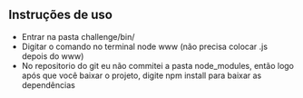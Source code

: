 ## Instruções de uso

* Entrar na pasta challenge/bin/
* Digitar o comando no terminal node www (não precisa colocar .js depois do www)
* No repositorio do git eu não commitei a pasta node_modules, então logo após que você baixar o projeto, digite npm install para baixar as dependências